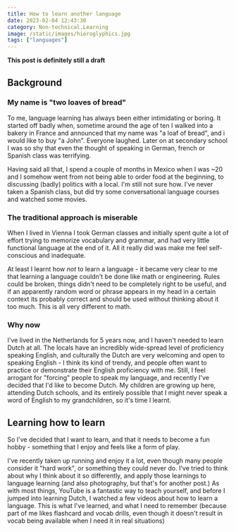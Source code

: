 ```yaml
---
title: How to learn another language
date: 2023-02-04 12:43:30
category: Non-technical.Learning
image: /static/images/hieroglyphics.jpg
tags: ["languages"]
---
```


**This post is definitely still a draft**
<TOCInline toc={props.toc} exclude='Contents' toHeading={2} />

## Background

### My name is "two loaves of bread"

To me, language learning has always been either intimidating or boring. It started off badly when,
sometime around the age of ten I walked into a bakery in France and announced that my name was "a
loaf of bread", and i would like to buy "a John". Everyone laughed. Later on at secondary school I
was so shy that even the thought of speaking in German, french or Spanish class was terrifying.

Having said all that, I spend a couple of months in Mexico when I was ~20 and I somehow went from
not being able to order food at the beginning, to discussing (badly) politics with a local. I'm
still not sure how. I've never taken a Spanish class, but did try some conversational language
courses and watched some movies.

### The traditional approach is miserable

When I lived in Vienna I took German classes and initially spent quite a lot of effort trying to
memorize vocabulary and grammar, and had very little functional language at the end of it. All it
really did was make me feel self-conscious and inadequate.

At least I learnt how _not_ to learn a language - it became very clear to me that learning a
language couldn't be done like math or engineering. Rules could be broken, things didn't need to be
completely right to be useful, and if an apparently random word or phrase appears in my head in a
certain context its probably correct and should be used without thinking about it too much. This is
all very different to math.

### Why now

I've lived in the Netherlands for 5 years now, and I haven't needed to learn Dutch at all. The
locals have an incredibly wide-spread level of proficiency speaking English, and culturally the
Dutch are very welcoming and open to speaking English - I think its kind of trendy, and people often
want to practice or demonstrate their English proficiency with me. Still, I feel arrogant for
"forcing" people to speak my language, and recently I've decided that I'd like to become Dutch. My
children are growing up here, attending Dutch schools, and its entirely possible that I might never
speak a word of English to my grandchildren, so it's time I learnt.

## Learning how to learn

So I've decided that I want to learn, and that it needs to become a fun hobby - something that I
enjoy and feels like a form of play.

I've recently taken up running and enjoy it a lot, even though many people consider it "hard work",
or something they could never do. I've tried to think about why I think about it so differently, and
apply those learnings to language learning (and also photography, but that's for another post.) As
with most things, YouTube is a fantastic way to teach yourself, and before I jumped into learning
Dutch, I watched a few videos about how to learn a language. This is what I've learned, and what I
need to remember (because part of me likes flashcard and vocab drills, even though it doesn't result
in vocab being available when I need it in real situations)
